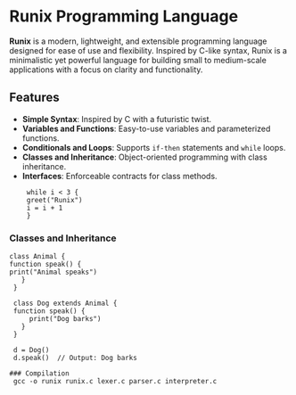 # Runix Programming Language

**Runix** is a modern, lightweight, and extensible programming language designed for ease of use and flexibility. Inspired by C-like syntax, Runix is a minimalistic yet powerful language for building small to medium-scale applications with a focus on clarity and functionality.

## Features

- **Simple Syntax**: Inspired by C with a futuristic twist.
- **Variables and Functions**: Easy-to-use variables and parameterized functions.
- **Conditionals and Loops**: Supports `if-then` statements and `while` loops.
- **Classes and Inheritance**: Object-oriented programming with class inheritance.
- **Interfaces**: Enforceable contracts for class methods.
   ```runix
    while i < 3 {
    greet("Runix")
    i = i + 1
    }

### Classes and Inheritance
   ```runix
   class Animal {
   function speak() {
   print("Animal speaks")
      }
    }

    class Dog extends Animal {
    function speak() {
        print("Dog barks")
      }
    }

    d = Dog()
    d.speak()  // Output: Dog barks

### Compilation
    gcc -o runix runix.c lexer.c parser.c interpreter.c





